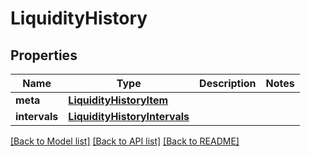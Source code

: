 # LiquidityHistory

## Properties
Name | Type | Description | Notes
------------ | ------------- | ------------- | -------------
**meta** | [**LiquidityHistoryItem**](LiquidityHistoryItem.md) |  | 
**intervals** | [**LiquidityHistoryIntervals**](LiquidityHistoryIntervals.md) |  | 

[[Back to Model list]](../README.md#documentation-for-models) [[Back to API list]](../README.md#documentation-for-api-endpoints) [[Back to README]](../README.md)

